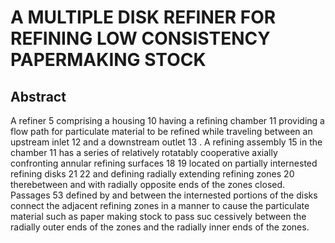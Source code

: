 # A MULTIPLE DISK REFINER FOR REFINING LOW CONSISTENCY PAPERMAKING STOCK

## Abstract
A refiner 5 comprising a housing 10 having a refining chamber 11 providing a flow path for particulate material to be refined while traveling between an upstream inlet 12 and a downstream outlet 13 . A refining assembly 15 in the chamber 11 has a series of relatively rotatably cooperative axially confronting annular refining surfaces 18 19 located on partially internested refining disks 21 22 and defining radially extending refining zones 20 therebetween and with radially opposite ends of the zones closed. Passages 53 defined by and between the internested portions of the disks connect the adjacent refining zones in a manner to cause the particulate material such as paper making stock to pass suc cessively between the radially outer ends of the zones and the radially inner ends of the zones.